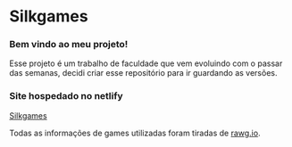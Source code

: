 # Silkgames
### Bem vindo ao meu projeto!
Esse projeto é um trabalho de faculdade que vem evoluindo com o passar das semanas, decidi criar esse repositório para ir guardando as versões.
### Site hospedado no netlify
[Silkgames](https://silkgames.netlify.app/)

Todas as informações de games utilizadas foram tiradas de [rawg.io](https://rawg.io/).
